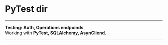 <h1> PyTest dir</h1>
<hr> 
<text> <b> Testing: Auth, Operations endpoinds </b> </text> <br>
<text> Working with <b>PyTest, SQLAlchemy, AsynCliend.</b> </text>
<br> <hr>